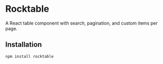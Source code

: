 # Rocktable

A React table component with search, pagination, and custom items per page.

## Installation

```bash
npm install rocktable
